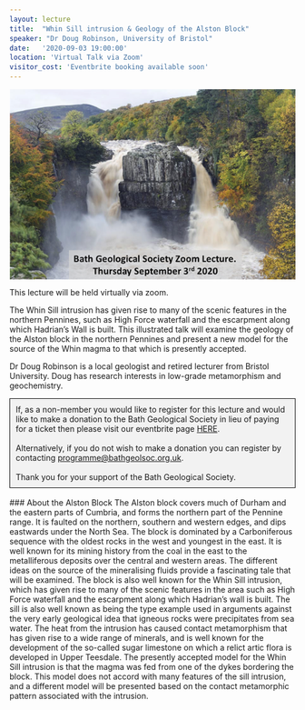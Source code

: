 ```yaml
---
layout: lecture
title:  "Whin Sill intrusion & Geology of the Alston Block"
speaker: "Dr Doug Robinson, University of Bristol"
date:   '2020-09-03 19:00:00'
location: 'Virtual Talk via Zoom'
visitor_cost: 'Eventbrite booking available soon'
---
```

<img style="margin: auto; display: block;" src="/assets/whin-sill-lecture.png">

This lecture will be held virtually via zoom.

The Whin Sill intrusion has given rise to many of the scenic features in the northern Pennines, such as High Force waterfall and the escarpment along which Hadrian’s Wall is built. This illustrated talk will examine the geology of the Alston block in the northern Pennines and present a new model for the source of the Whin magma to that which is presently accepted.

Dr Doug Robinson is a local geologist and retired lecturer from Bristol University. Doug has research interests in low-grade metamorphism and geochemistry.

<div style="border: 1px solid black;
    background-color: rgb(242, 242, 242);
    max-width: 492px;
    margin: auto;
    padding: 10px;">If, as a non-member you would like to register for this lecture and would like to make a donation to the Bath Geological Society in lieu of paying for a ticket then please visit our eventbrite page <a href="https://www.eventbrite.co.uk/e/whin-sill-intrusion-and-geology-of-the-alston-block-tickets-116206664261">HERE</a>.<br><br>Alternatively, if you do not wish to make a donation you can register by contacting <a href="mailto:programme@bathgeolsoc.org.uk">programme@bathgeolsoc.org.uk</a>.<br><br>Thank you for your support of the Bath Geological Society.</div>

<br>
### About the Alston Block
The Alston block covers much of Durham and the eastern parts of Cumbria, and forms the northern part of the Pennine range. It is faulted on the northern, southern and western edges, and dips eastwards under the North Sea. The block is dominated by a Carboniferous sequence with the oldest rocks in the west and youngest in the east. It is well known for its mining history from the coal in the east to the metalliferous deposits over the central and western areas. The different ideas on the source of the mineralising fluids provide a fascinating tale that will be examined. The block is also well known for the Whin Sill intrusion, which has given rise to many of the scenic features in the area such as High Force waterfall and the escarpment along which Hadrian’s wall is built. The sill is also well known as being the type example used in arguments against the very early geological idea that igneous rocks were precipitates from sea water. The heat from the intrusion has caused contact metamorphism that has given rise to a wide range of minerals, and is well known for the development of the so-called sugar limestone on which a relict artic flora is developed in Upper Teesdale. The presently accepted model for the Whin Sill intrusion is that the magma was fed from one of the dykes bordering the block. This model does not accord with many features of the sill intrusion, and a different model will be presented based on the contact metamorphic pattern associated with the intrusion.